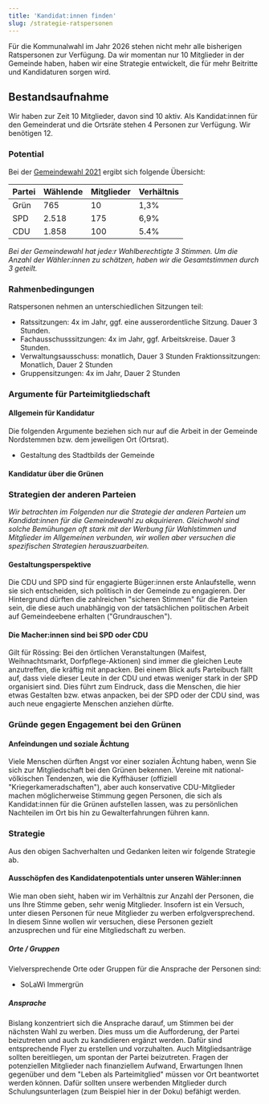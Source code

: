 ```yaml
---
title: 'Kandidat:innen finden'
slug: /strategie-ratspersonen
---
```


Für die Kommunalwahl im Jahr 2026 stehen nicht mehr alle bisherigen Ratspersonen
zur Verfügung. Da wir momentan nur 10 Mitglieder in der Gemeinde haben, haben
wir eine Strategie entwickelt, die für mehr Beitritte und Kandidaturen sorgen
wird.

## Bestandsaufnahme

Wir haben zur Zeit 10 Mitglieder, davon sind 10 aktiv. Als Kandidat:innen für
den Gemeinderat und die Ortsräte stehen 4 Personen zur Verfügung. Wir
benötigen 12.

### Potential

Bei der
[Gemeindewahl 2021](https://wahlen.kreis-hi.de/wahlen/20210912/03254026/praesentation/)
ergibt sich folgende Übersicht:

| Partei | Wählende | Mitglieder | Verhältnis |
| ------ | -------- | ---------- | ---------- |
| Grün   | 765      | 10         | 1,3%       |
| SPD    | 2.518    | 175        | 6,9%       |
| CDU    | 1.858    | 100        | 5.4%       |

_Bei der Gemeindewahl hat jede:r Wahlberechtigte 3 Stimmen. Um die Anzahl der
Wähler:innen zu schätzen, haben wir die Gesamtstimmen durch 3 geteilt._

### Rahmenbedingungen

Ratspersonen nehmen an unterschiedlichen Sitzungen teil:

- Ratssitzungen: 4x im Jahr, ggf. eine ausserordentliche Sitzung. Dauer 3
  Stunden.
- Fachausschusssitzungen: 4x im Jahr, ggf. Arbeitskreise. Dauer 3 Stunden.
- Verwaltungsausschuss: monatlich, Dauer 3 Stunden Fraktionssitzungen:
  Monatlich, Dauer 2 Stunden
- Gruppensitzungen: 4x im Jahr, Dauer 2 Stunden

### Argumente für Parteimitgliedschaft

#### Allgemein für Kandidatur

Die folgenden Argumente beziehen sich nur auf die Arbeit in der Gemeinde
Nordstemmen bzw. dem jeweiligen Ort (Ortsrat).

- Gestaltung des Stadtbilds der Gemeinde

#### Kandidatur über die Grünen

### Strategien der anderen Parteien

_Wir betrachten im Folgenden nur die Strategie der anderen Parteien um
Kandidat:innen für die Gemeindewahl zu akquirieren. Gleichwohl sind solche
Bemühungen oft stark mit der Werbung für Wahlstimmen und Mitglieder im
Allgemeinen verbunden, wir wollen aber versuchen die spezifischen Strategien
herauszuarbeiten._

#### Gestaltungsperspektive

Die CDU und SPD sind für engagierte Büger:innen erste Anlaufstelle, wenn sie
sich entscheiden, sich politisch in der Gemeinde zu engagieren. Der Hintergrund
dürften die zahlreichen "sicheren Stimmen" für die Parteien sein, die diese auch
unabhängig von der tatsächlichen politischen Arbeit auf Gemeindeebene erhalten
("Grundrauschen").

#### Die Macher:innen sind bei SPD oder CDU

Gilt für Rössing: Bei den örtlichen Veranstaltungen (Maifest, Weihnachtsmarkt,
Dorfpflege-Aktionen) sind immer die gleichen Leute anzutreffen, die kräftig mit
anpacken. Bei einem Blick aufs Parteibuch fällt auf, dass viele dieser Leute in
der CDU und etwas weniger stark in der SPD organisiert sind. Dies führt zum
Eindruck, dass die Menschen, die hier etwas Gestalten bzw. etwas anpacken, bei
der SPD oder der CDU sind, was auch neue engagierte Menschen anziehen dürfte.

### Gründe gegen Engagement bei den Grünen

#### Anfeindungen und soziale Ächtung

Viele Menschen dürften Angst vor einer sozialen Ächtung haben, wenn Sie sich zur
Mitgliedschaft bei den Grünen bekennen. Vereine mit national-völkischen
Tendenzen, wie die Kyffhäuser (offiziell "Kriegerkameradschaften"), aber auch
konservative CDU-Mitglieder machen möglicherweise Stimmung gegen Personen, die
sich als Kandidat:innen für die Grünen aufstellen lassen, was zu persönlichen
Nachteilen im Ort bis hin zu Gewalterfahrungen führen kann.

### Strategie

Aus den obigen Sachverhalten und Gedanken leiten wir folgende Strategie ab.

#### Ausschöpfen des Kandidatenpotentials unter unseren Wähler:innen

Wie man oben sieht, haben wir im Verhältnis zur Anzahl der Personen, die uns
Ihre Stimme geben, sehr wenig Mitglieder. Insofern ist ein Versuch, unter diesen
Personen für neue Mitglieder zu werben erfolgversprechend. In diesem Sinne
wollen wir versuchen, diese Personen gezielt anzusprechen und für eine
Mitgliedschaft zu werben.

##### Orte / Gruppen

Vielversprechende Orte oder Gruppen für die Ansprache der Personen sind:

- SoLaWi Immergrün

##### Ansprache

Bislang konzentriert sich die Ansprache darauf, um Stimmen bei der nächsten Wahl
zu werben. Dies muss um die Aufforderung, der Partei beizutreten und auch zu
kandidieren ergänzt werden. Dafür sind entsprechende Flyer zu erstellen und
vorzuhalten. Auch Mitgliedsanträge sollten bereitliegen, um spontan der Partei
beizutreten. Fragen der potenziellen Mitglieder nach finanziellem Aufwand,
Erwartungen Ihnen gegenüber und dem "Leben als Parteimitglied" müssen vor Ort
beantwortet werden können. Dafür sollten unsere werbenden Mitglieder durch
Schulungsunterlagen (zum Beispiel hier in der Doku) befähigt werden.
